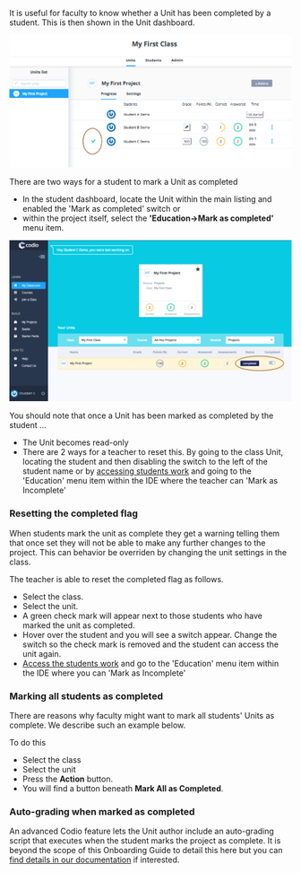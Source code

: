 It is useful for faculty to know whether a Unit has been completed by a student. This is then shown in the Unit dashboard.

![](.guides/img/unit-completed-teacher.png)

There are two ways for a student to mark a Unit as completed

- In the student dashboard, locate the Unit within the main listing and enabled the 'Mark as completed' switch or 
- within the project itself, select the **'Education->Mark as completed'** menu item. 

![](.guides/img/unit-completed.png)


You should note that once a Unit has been marked as completed by the student ...

- The Unit becomes read-only
- There are 2 ways for a teacher to reset this. By going to the class Unit, locating the student and then disabling the switch to the left of the student name or by [accessing students work](https://codio.com/docs/classes/monitor/student) and going to the 'Education' menu item within the IDE where the teacher can 'Mark as Incomplete'


### Resetting the completed flag
When students mark the unit as complete they get a warning telling them that once set they will not be able to make any further changes to the project. This can behavior be overriden by changing the unit settings in the class.

The teacher is able to reset the completed flag as follows.

- Select the class.
- Select the unit.
- A green check mark will appear next to those students who have marked the unit as completed.
- Hover over the student and you will see a switch appear. Change the switch so the check mark is removed and the student can access the unit again.
- [Access the students work](https://codio.com/docs/classes/monitor/student) and go to the 'Education' menu item within the IDE where you can 'Mark as Incomplete'


### Marking all students as completed
There are reasons why faculty might want to mark all students' Units as complete. We describe such an example below.

To do this

- Select the class
- Select the unit
- Press the **Action** button. 
- You will find a button beneath **Mark All as Completed**.

### Auto-grading when marked as completed
An advanced Codio feature lets the Unit author include an auto-grading script that executes when the student marks the project as complete. It is beyond the scope of this Onboarding Guide to detail this here but you can [find details in our documentation](https://codio.com/docs/classes/unitmanagement/settings-info/autograde/) if interested.

